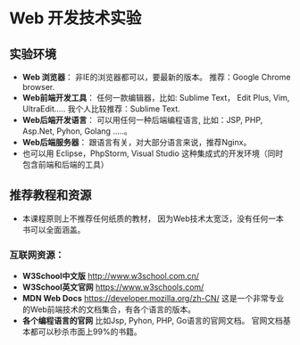 # Web 开发技术实验
## 实验环境
- **Web 浏览器**：
非IE的浏览器都可以，要最新的版本。
推荐：Google Chrome browser.
- **Web前端开发工具**： 任何一款编辑器，比如: Sublime Text， Edit Plus, Vim, UltraEdit.....   我个人比较推荐：Sublime Text.
- **Web后端开发语言**： 可以用任何一种后端编程语言, 比如：JSP, PHP, Asp.Net, Pyhon, Golang .....。 
- **Web后端服务器**： 跟语言有关，对大部分语言来说，推荐Nginx。
- 也可以用 Eclipse，PhpStorm, Visual Studio 这种集成式的开发环境（同时包含前端和后端的工具）


## 推荐教程和资源
- 本课程原则上不推荐任何纸质的教材， 因为Web技术太宽泛，没有任何一本书可以全面涵盖。 

### 互联网资源：
- **W3School中文版** http://www.w3school.com.cn/
- **W3School英文官网** https://www.w3schools.com/
- **MDN Web Docs**  https://developer.mozilla.org/zh-CN/   这是一个非常专业的Web前端技术的文档集合，有各个语言的版本。
- **各个编程语言的官网** 比如Jsp, Pyhon, PHP, Go语言的官网文档。 官网文档基本都可以秒杀市面上99%的书籍。
